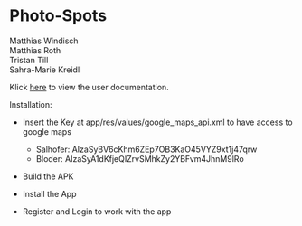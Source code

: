 # Photo-Spots

Matthias Windisch<br>
Matthias Roth<br>
Tristan Till<br>
Sahra-Marie Kreidl<br>

Klick [here](https://...) to view the user documentation.

Installation:
- Insert the Key at app/res/values/google_maps_api.xml to have access to google maps
    - Salhofer: AIzaSyBV6cKhm6ZEp7OB3KaO45VYZ9xt1j47qrw
    - Bloder: AIzaSyA1dKfjeQIZrvSMhkZy2YBFvm4JhnM9lRo
    
- Build the APK
- Install the App
- Register and Login to work with the app

